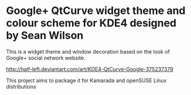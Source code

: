 Google+ QtCurve widget theme and colour scheme for KDE4 designed by Sean Wilson
===============================================================================

This is a widget theme and window decoration based on the look of Google+ social network website.

http://half-left.deviantart.com/art/KDE4-QtCurve-Google-375237379

This project aims to package it for Kamarada and openSUSE Linux distributions
